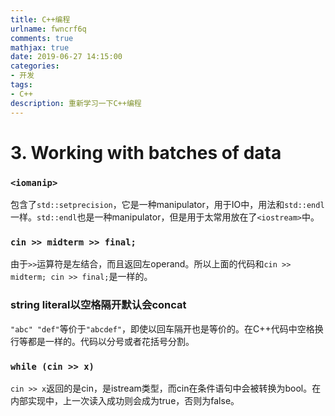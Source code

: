 ```yaml
---
title: C++编程
urlname: fwncrf6q
comments: true
mathjax: true
date: 2019-06-27 14:15:00
categories:
- 开发
tags:
- C++
description: 重新学习一下C++编程
---
```


# 3. Working with batches of data

### `<iomanip>`

包含了`std::setprecision`，它是一种manipulator，用于IO中，用法和`std::endl`一样。`std::endl`也是一种manipulator，但是用于太常用放在了`<iostream>`中。

### `cin >> midterm >> final;`

由于`>>`运算符是左结合，而且返回左operand。所以上面的代码和`cin >> midterm; cin >> final;`是一样的。

### string literal以空格隔开默认会concat

`"abc" "def"`等价于`"abcdef"`，即使以回车隔开也是等价的。在C++代码中空格换行等都是一样的。代码以分号或者花括号分割。

### `while (cin >> x)`

`cin >> x`返回的是cin，是istream类型，而cin在条件语句中会被转换为bool。在内部实现中，上一次读入成功则会成为true，否则为false。